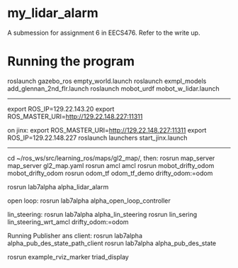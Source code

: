# my_lidar_alarm

A submession for assignment 6 in EECS476. Refer to the write up.

# Running the program

roslaunch gazebo_ros empty_world.launch
roslaunch exmpl_models add_glennan_2nd_flr.launch
roslaunch mobot_urdf mobot_w_lidar.launch


-----------------------------------
export ROS_IP=129.22.143.20
export ROS_MASTER_URI=http://129.22.148.227:11311

on jinx:
export ROS_MASTER_URI=http://129.22.148.227:11311
export ROS_IP=129.22.148.227
roslaunch launchers start_jinx.launch

--------------------------------------------
cd ~/ros_ws/src/learning_ros/maps/gl2_map/, then:
rosrun map_server map_server gl2_map.yaml
rosrun amcl amcl
rosrun mobot_drifty_odom mobot_drifty_odom
rosrun odom_tf odom_tf_demo drifty_odom:=odom

rosrun lab7alpha alpha_lidar_alarm

open loop:
rosrun lab7alpha alpha_open_loop_controller

lin_steering:
rosrun lab7alpha alpha_lin_steering
rosrun lin_sering lin_steering_wrt_amcl drifty_odom:=odom

Running Publisher ans client:
rosrun lab7alpha alpha_pub_des_state_path_client
rosrun lab7alpha alpha_pub_des_state




rosrun example_rviz_marker triad_display


